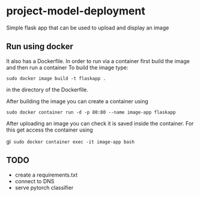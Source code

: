 # project-model-deployment

Simple flask app that can be used to upload and display an image

## Run using docker

It also has a Dockerfile. In order to run via a container first build the image and then run a container
To build the image type:

`sudo docker image build -t flaskapp .`

in the directory of the Dockerfile.

After building the image you can create a container using

`sudo docker container run -d -p 80:80 --name image-app flaskapp`

After uploading an image you can check it is saved inside the container. For this get access the container using

gi` sudo docker container exec -it image-app bash`

## TODO
- create a requirements.txt
- connect to DNS
- serve pytorch classifier
